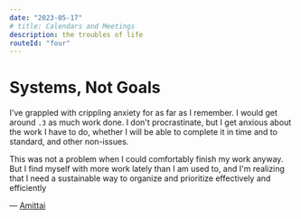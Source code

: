```yaml
---
date: "2023-05-17"
# title: Calendars and Meetings
description: the troubles of life
routeId: "four"
---
```


# Systems, Not Goals

I've grappled with crippling anxiety for as far as I remember.
I would get around `.3` as much work done.
I don't procrastinate, but I get anxious about the work I have to do,
whether I will be able to complete it in time and to standard,
and other non-issues.

This was not a problem when I could comfortably finish my work
anyway. But I find myself with more work lately than I am used to,
and I'm realizing that I need a sustainable way to organize and prioritize effectively
and efficiently

&mdash; [Amittai][amittai]

[amittai]: https://amittai.studio
